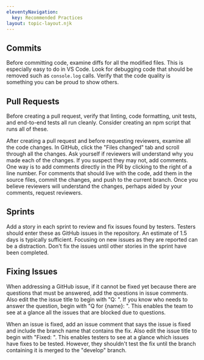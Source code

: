 ```yaml
---
eleventyNavigation:
  key: Recommended Practices
layout: topic-layout.njk
---
```


## Commits

Before committing code, examine diffs for all the modified files.
This is especially easy to do in VS Code.
Look for debugging code that should be removed such as `console.log` calls.
Verify that the code quality is something you can be proud to show others.

## Pull Requests

Before creating a pull request, verify that linting, code formatting,
unit tests, and end-to-end tests all run cleanly.
Consider creating an npm script that runs all of these.

After creating a pull request and before requesting reviewers,
examine all the code changes.
In GitHub, click the "Files changed" tab and scroll through all the changes.
Ask yourself if reviewers will understand why you made each of the changes.
If you suspect they may not, add comments.
One way is to add comments directly in the PR
by clicking to the right of a line number.
For comments that should live with the code, add them in the source files,
commit the changes, and push to the current branch.
Once you believe reviewers will understand the changes,
perhaps aided by your comments, request reviewers.

## Sprints

Add a story in each sprint to review and fix issues found by testers.
Testers should enter these as GitHub issues in the repository.
An estimate of 1.5 days is typically sufficient.
Focusing on new issues as they are reported can be a distraction.
Don't fix the issues until other stories in the sprint have been completed.

## Fixing Issues

When addressing a GitHub issue, if it cannot be fixed yet
because there are questions that must be answered,
add the questions in issue comments.
Also edit the the issue title to begin with "Q: ".
If you know who needs to answer the question, begin with "Q for {name}: ".
This enables the team to see at a glance all the issues
that are blocked due to questions.

When an issue is fixed, add an issue comment that says the issue is fixed
and include the branch name that contains the fix.
Also edit the issue title to begin with "Fixed: ".
This enables testers to see at a glance which issues have fixes to be tested.
However, they shouldn't test the fix until the branch containing it
is merged to the "develop" branch.
